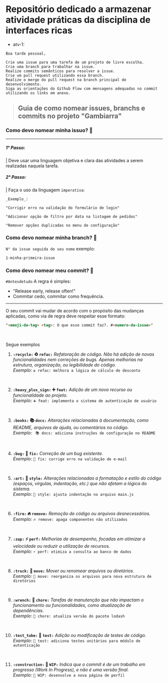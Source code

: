 # Repositório dedicado a armazenar atividade práticas da disciplina de interfaces ricas 

- atv-1: 

````
Boa tarde pessoal,

Crie uma issue para uma tarefa de um projeto de livre escolha.
Crie uma branch para trabalhar na issue.
Realize commits semânticos para resolver a issue.
Crie um pull request utilizando essa branch.
Realize o merge do pull request na branch principal de desenvolvimento.
Siga as orientações do Github Flow com mensagens adequadas no commit utilizando os links em anexo.

````

> ## Guia de como nomear issues, branchs e commits no projeto "Gambiarra"

### Como devo nomear minha issuo? 🤔
---
##### 1° Passo:
| Deve usar uma linguagem objetiva e clara das atividades a serem realizadas naquela tarefa. 

##### 2° Passo:

| Faça o uso da linguagem `imperativa`:


    _Exemplo_: 
``"Corrigir erro na validação do formulário de login"``

``"Adicionar opção de filtro por data na listagem de pedidos"``

``"Remover opções duplicadas no menu de configuração"``


### Como devo nomear minha branch? 🤔


`N° da issue seguida do seu nome`
exemplo:

    1-minha-primeira-issuo


### Como devo nomear meu commit? 🤔

`#Antesdetudo` A regra é simples: 
- "Release early, release often!"
- Commitar cedo, commitar como frequência.

---

O seu commit vai mudar de acordo com o propósito das mudanças aplicadas, como via de regra deve respeitar esse formato:

~~~markdown
"<emoji-da-tag> <tag>: O que esse commit faz?. #<numero-da-issue>"
~~~
<br>

Segue exemplos

1. **`:recycle:` ♻️ `refac:`** _Refatoração de código. Não há adição de novas funcionalidades nem correções de bugs. Apenas melhorias na estrutura, organização, ou legibilidade do código._  
   _Exemplo:_ `♻️ refac: melhora a lógica de cálculo de desconto`

<br>

2. **`:heavy_plus_sign:` ➕ `feat:`** _Adição de um novo recurso ou funcionalidade ao projeto._  
   _Exemplo:_ `➕ feat: implementa o sistema de autenticação de usuário`

<br>

3. **`:books:` 📚 `docs:`** _Alterações relacionadas à documentação, como README, arquivos de ajuda, ou comentários no código._  
   _Exemplo:_ ` 📚 docs: adiciona instruções de configuração no README`

<br>

4. **`:bug:` 🐛 `fix:`** _Correção de um bug existente._  
   _Exemplo:_ `🐛 fix: corrige erro na validação de e-mail`

<br>

5. **`:art:` 🎨 `style:`** _Alterações relacionadas a formatação e estilo do código (espaços, vírgulas, indentação, etc.) que não afetam a lógica do sistema._  
   _Exemplo:_ `🎨 style: ajusta indentação no arquivo main.js`

<br>

6. **`:fire:` 🔥 `remove:`** _Remoção de código ou arquivos desnecessários._  
   _Exemplo:_ `🔥 remove: apaga componentes não utilizados`

<br>

7. **`:zap:` ⚡ `perf:`** _Melhorias de desempenho, focadas em otimizar a velocidade ou reduzir a utilização de recursos._  
   _Exemplo:_ `⚡ perf: otimiza a consulta ao banco de dados`

<br>

8. **`:truck:` 🚚 `move:`** _Mover ou renomear arquivos ou diretórios._  
   _Exemplo:_ `🚚 move: reorganiza os arquivos para nova estrutura de diretórios`

<br>

9. **`:wrench:` 🔧 `chore:`** _Tarefas de manutenção que não impactam o funcionamento ou funcionalidades, como atualização de dependências._  
   _Exemplo:_ `🔧 chore: atualiza versão do pacote lodash`

<br>

10. **`:test_tube:` 🧪 `test:`** _Adição ou modificação de testes de código._  
    _Exemplo:_ `🧪 test: adiciona testes unitários para módulo de autenticação`

<br>

11. **`:construction:` 🚧 `WIP:`** _Indica que o commit é de um trabalho em progresso (Work In Progress), e não é uma versão final._  
    _Exemplo:_ `🚧 WIP: desenvolve a nova página de perfil`